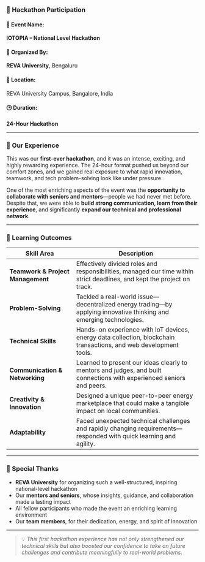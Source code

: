 ### 🏁 Hackathon Participation

#### 🧩 Event Name:
**IOTOPIA – National Level Hackathon**

#### 🏫 Organized By:
**REVA University**, Bengaluru

#### 📍 Location:
REVA University Campus, Bangalore, India  

#### 🕒 Duration:
**24-Hour Hackathon**

---

### 🧪 Our Experience

This was our **first-ever hackathon**, and it was an intense, exciting, and highly rewarding experience. The 24-hour format pushed us beyond our comfort zones, and we gained real exposure to what rapid innovation, teamwork, and tech problem-solving look like under pressure.

One of the most enriching aspects of the event was the **opportunity to collaborate with seniors and mentors**—people we had never met before. Despite that, we were able to **build strong communication, learn from their experience**, and significantly **expand our technical and professional network**.

---

### 🌱 Learning Outcomes

| Skill Area | Description |
|------------|-------------|
| **Teamwork & Project Management** | Effectively divided roles and responsibilities, managed our time within strict deadlines, and kept the project on track. |
| **Problem-Solving** | Tackled a real-world issue—decentralized energy trading—by applying innovative thinking and emerging technologies. |
| **Technical Skills** | Hands-on experience with IoT devices, energy data collection, blockchain transactions, and web development tools. |
| **Communication & Networking** | Learned to present our ideas clearly to mentors and judges, and built connections with experienced seniors and peers. |
| **Creativity & Innovation** | Designed a unique peer-to-peer energy marketplace that could make a tangible impact on local communities. |
| **Adaptability** | Faced unexpected technical challenges and rapidly changing requirements—responded with quick learning and agility. |

---

### 🙌 Special Thanks

- **REVA University** for organizing such a well-structured, inspiring national-level hackathon  
- Our **mentors and seniors**, whose insights, guidance, and collaboration made a lasting impact  
- All fellow participants who made the event an enriching learning environment  
- Our **team members**, for their dedication, energy, and spirit of innovation

---

> 💡 *This first hackathon experience has not only strengthened our technical skills but also boosted our confidence to take on future challenges and contribute meaningfully to real-world problems.*
